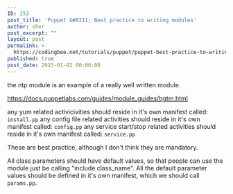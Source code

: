 ```yaml
---
ID: 252
post_title: 'Puppet &#8211; Best practice to writing modules'
author: sher
post_excerpt: ""
layout: post
permalink: >
  https://codingbee.net/tutorials/puppet/puppet-best-practice-to-writing-modules
published: true
post_date: 2015-01-02 00:00:00
---
```

the ntp module is an example of a really well written module. 


https://docs.puppetlabs.com/guides/module_guides/bgtm.html



any yum related activicivities should reside  in it's own manifest called: <code>install.pp</code>
any config file related activities should reside in it's own manifest called: <code>config.pp</code>
any service start/stop related activities should reside in it's own manifest called: <code>service.pp</code>


These are best practice, although I don't think they are mandatory. 


All class parameters should have default values, so that people can use the module just be calling "include class_name". All the default parameter values should be defined in it's own manifest, which we should call <code>params.pp</code>.